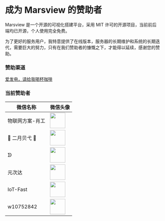 # 成为 Marsview 的赞助者

Marsview 是一个开源的可视化搭建平台，采用 MIT 许可的开源项目，当前前后端均已开源，个人使用完全免费。

为了更好的服务用户，我特意提供了在线版本，服务器的长期维护和系统的长期迭代，需要巨大的努力，只有在我们赞助者的慷慨之下，才能得以延续，感谢您的赞助。

### 赞助渠道

[爱发电，请给我喝杯咖啡](https://afdian.com/a/marsview)

### 当前赞助者

| 微信名称        | 微信头像                               |
| --------------- | -------------------------------------- |
| 物联网方案-肖工 | <img src="/sponsor/3.png"  width="50"> |
| 🥕 二月贝弋 🥕  | <img src="/sponsor/2.png"  width="50"> |
| ᗥ               | <img src="/sponsor/1.png"  width="50"> |
| 元次达          | <img src="/sponsor/4.png"  width="50"> |
| IoT-Fast        | <img src="/sponsor/5.png"  width="50"> |
| w10752842       | <img src="/sponsor/6.png"  width="50"> |
